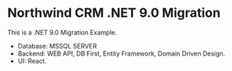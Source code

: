 # Northwind CRM .NET 9.0 Migration

This is a .NET 9.0 Migration Example.
- Database: MSSQL SERVER
- Backend: WEB API, DB First, Entity Framework, Domain Driven Design.
- UI: React. 
